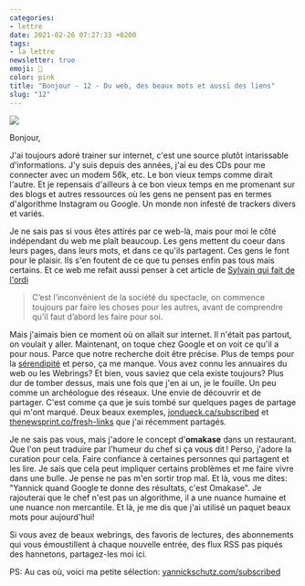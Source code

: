 ```yaml
---
categories:
- lettre
date: 2021-02-26 07:27:33 +0200
tags:
- la lettre
newsletter: true
emoji: 💌
color: pink
title: "Bonjour - 12 - Du web, des beaux mots et aussi des liens"
slug: "12"
---
```


![](https://buttondown.s3.us-west-2.amazonaws.com/images/e3ce87de-3122-4d38-8d68-f5424cce88f8.jpeg)


Bonjour,

J'ai toujours adoré trainer sur internet, c'est une source plutôt intarissable d'informations. J'y suis depuis des années, j'ai eu des CDs pour me connecter avec un modem 56k, etc. Le bon vieux temps comme dirait l'autre. Et je repensais d'ailleurs à ce bon vieux temps en me promenant sur des blogs et autres ressources où les gens ne pensent pas en termes d'algorithme Instagram ou Google. Un monde non infesté de trackers divers et variés.

Je ne sais pas si vous êtes attirés par ce web-là, mais pour moi le côté indépendant du web me plaît beaucoup. Les gens mettent du coeur dans leurs pages, dans leurs mots, et dans ce qu'ils partagent. Ces gens le font pour le plaisir. Ils s'en foutent de ce que tu penses enfin pas tous mais certains. Et ce web me refait aussi penser à cet article de [Sylvain qui fait de l'ordi](https://jefaisdelordi.com/2021/02/04/quand-est-ce-quon-sait-quon-est-photographe/)

> C’est l’inconvénient de la société du spectacle, on commence toujours par faire les choses pour les autres, avant de comprendre qu’il faut d’abord les faire pour soi.

Mais j'aimais bien ce moment où on allait sur internet. Il n'était pas partout, on voulait y aller. Maintenant, on toque chez Google et on voit ce qu'il a pour nous. Parce que notre recherche doit être précise. Plus de temps pour la [sérendipité](https://fr.wikipedia.org/wiki/Sérendipité) et perso, ça me manque. Vous avez connu les annuaires du web ou les Webrings? Et bien, vous saviez que cela existe toujours? Plus dur de tomber dessus, mais une fois que j'en ai un, je le fouille. Un peu comme un archéologue des réseaux. Une envie de découvrir et de partager. C'est comme ça que je suis tombé sur quelques pages de partage qui m'ont marqué. Deux beaux exemples, [jondueck.ca/subscribed](https://jondueck.ca/subscribed/) et [thenewsprint.co/fresh-links](https://thenewsprint.co/fresh-links/) que j'ai récemment partagés.

Je ne sais pas vous, mais j'adore le concept d'**omakase** dans un restaurant. Que l'on peut traduire par l'humeur du chef si ça vous dit ! Perso, j'adore la curation pour cela. Faire confiance à certaines personnes qui partagent et les lire. Je sais que cela peut impliquer certains problèmes et me faire vivre dans une bulle. Je pense ne pas m'en sortir trop mal. Et là, vous me dites: "Yannick quand Google te donne des résultats, c'est Omakase". Je rajouterai que le chef n'est pas un algorithme, il a une nuance humaine et une nuance non mercantile. Et là, je me dis que j'ai utilisé un paquet beaux mots pour aujourd'hui!

Si vous avez de beaux webrings, des favoris de lectures, des abonnements qui vous émoustillent à chaque nouvelle entrée, des flux RSS pas piqués des hannetons, partagez-les moi ici.

PS: Au cas où, voici ma petite sélection: [yannickschutz.com/subscribed](https://yannickschutz.com/subscribed)
